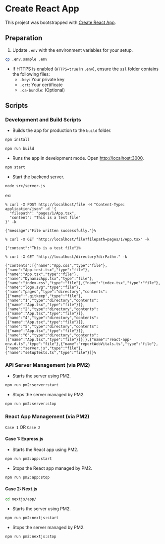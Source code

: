 # Create React App

This project was bootstrapped with [Create React App](https://github.com/facebook/create-react-app).

## Preparation

1. Update `.env` with the environment variables for your setup.

```bash
cp .env.sample .env
```   

- If HTTPS is enabled (`HTTPS=true` in `.env`), ensure the `ssl` folder contains the following files:
    - `.key`: Your private key
    - `.crt`: Your certificate
    - `.ca-bundle`: (Optional)

## Scripts

### Development and Build Scripts

- Builds the app for production to the `build` folder.

```bash
npm install
```

```bash
npm run build
```

- Runs the app in development mode. Open [http://localhost:3000](http://localhost:3000).

```bash
npm start
```

- Start the backend server.

```bash
node src/server.js
```

ex: 

```
% curl -X POST http://localhost/file -H "Content-Type: application/json" -d '{
  "filepath": "pages/1/App.tsx", 
  "content": "This is a test file"
}' -k

{"message":"File written successfully."}%   
```

```
% curl -X GET "http://localhost/file?filepath=pages/1/App.tsx" -k

{"content":"This is a test file"}%                           
```

```
% curl -X GET "http://localhost/directory?dirPath=." -k   

{"contents":[{"name":"App.css","type":"file"},{"name":"App.test.tsx","type":"file"},{"name":"App.tsx","type":"file"},{"name":"DynamicApp.tsx","type":"file"},{"name":"index.css","type":"file"},{"name":"index.tsx","type":"file"},{"name":"logo.svg","type":"file"},{"name":"pages","type":"directory","contents":[{"name":".gitkeep","type":"file"},{"name":"1","type":"directory","contents":[{"name":"App.tsx","type":"file"}]},{"name":"2","type":"directory","contents":[{"name":"App.tsx","type":"file"}]},{"name":"4","type":"directory","contents":[{"name":"App.tsx","type":"file"}]},{"name":"5","type":"directory","contents":[{"name":"App.tsx","type":"file"}]},{"name":"6","type":"directory","contents":[{"name":"App.tsx","type":"file"}]}]},{"name":"react-app-env.d.ts","type":"file"},{"name":"reportWebVitals.ts","type":"file"},{"name":"server.js","type":"file"},{"name":"setupTests.ts","type":"file"}]}%  
```

### API Server Management (via PM2)

- Starts the server using PM2.

```bash
npm run pm2:server:start
```

- Stops the server managed by PM2.

```bash
npm run pm2:server:stop
```

### React App Management (via PM2)

`Case 1` OR `Case 2`

#### Case 1: Express.js

- Starts the React app using PM2.

```bash
npm run pm2:app:start
```

- Stops the React app managed by PM2.

```bash
npm run pm2:app:stop
```

#### Case 2: Next.js

```bash
cd nextjs/app/
```

- Starts the server using PM2.

```bash
npm run pm2:nextjs:start
```

- Stops the server managed by PM2.

```bash
npm run pm2:nextjs:stop
```

